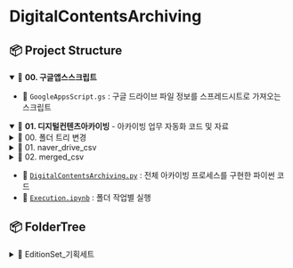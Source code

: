 # DigitalContentsArchiving
## 📦 Project Structure

<details open>
<summary>📂 <strong>00. 구글앱스스크립트</strong> </summary>

- 📄 <code>GoogleAppsScript.gs</code> : 구글 드라이브 파일 정보를 스프레드시트로 가져오는 스크립트
</details>

<details open>
<summary>📂 <strong>01. 디지털컨텐츠아카이빙</strong> - 아카이빙 업무 자동화 코드 및 자료</summary>

<details>
<summary>📁 00. 폴더 트리 변경 </summary>

- 📄 <code>0320_OrganizeProductFolder.ipynb</code> : 폴더 트리 구조를 병합/변경하는 코드
- 📄 <code>ContentsType_Clean.ipynb</code>
- 📄 <code>Rename_file.ipynb</code> : 파일명 변경 함수
- 📄 <code>Rename_file.py</code> : 파일명 변경 클래스
</details>

<details>
<summary>📁 01. naver_drive_csv </summary>

- 📄 <code>naver_drive_file_list.csv</code> : 네이버 드라이브 파일 목록 CSV
</details>

<details>
<summary>📁 02. merged_csv </summary>

- 📄 <code>merged_file_list.csv</code> : 문서 번호 기준 병합 자료
</details>

- 🐍 <code><a href="./01. 디지털컨텐츠아카이빙/DigitalContentsArchiving.py">DigitalContentsArchiving.py</a></code> : 전체 아카이빙 프로세스를 구현한 파이썬 코드  
- 📘 <code><a href="./01. 디지털컨텐츠아카이빙/Execution.ipynb">Execution.ipynb</a></code> : 폴더 작업별 실행  
</details>

## 📦 FolderTree
<details>
<summary>📂 EditionSet_기획세트</summary>
<summary>📁 Season_시즌기획</summary>
- NewYear_설
- Summer_썸머
- Gratitude_감사
- ThanksGiving_추석
- Holiday_홀리데이
- AquaBombJumbo_아쿠아밤점보
- MoisturizingBombJumbo_모이스춰라이징밤점보

<summary>📁 Channel_채널기획</summary>
- OliveYougn_올리브영
- TaxFree_면세
- Overseas_해외

</details>